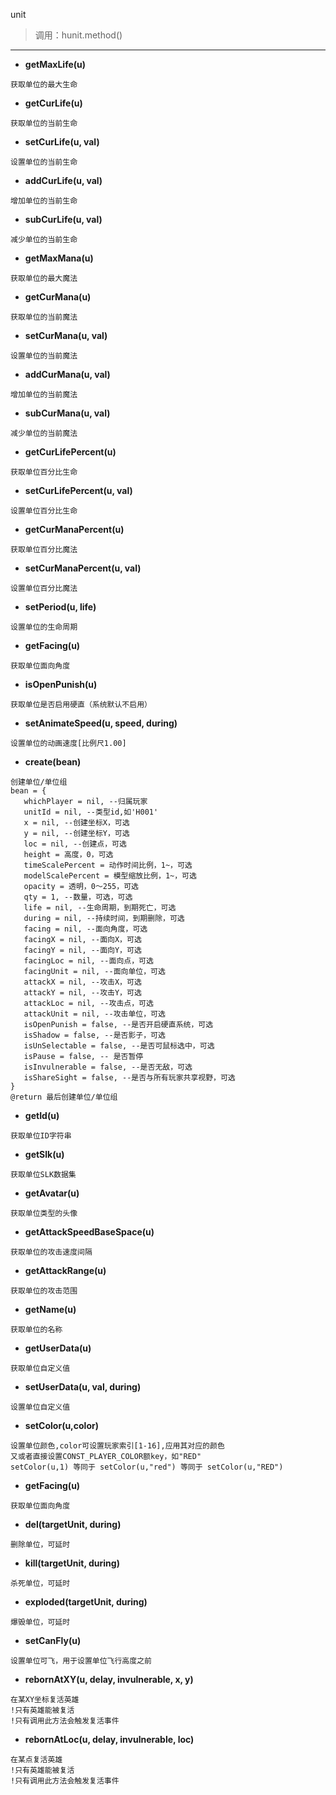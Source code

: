unit
> 调用：hunit.method()

---

* **getMaxLife(u)**
```
获取单位的最大生命
```

* **getCurLife(u)**
```
获取单位的当前生命
```

* **setCurLife(u, val)**
```
设置单位的当前生命
```

* **addCurLife(u, val)**
```
增加单位的当前生命
```

* **subCurLife(u, val)**
```
减少单位的当前生命
```

* **getMaxMana(u)**
```
获取单位的最大魔法
```

* **getCurMana(u)**
```
获取单位的当前魔法
```

* **setCurMana(u, val)**
```
设置单位的当前魔法
```

* **addCurMana(u, val)**
```
增加单位的当前魔法
```

* **subCurMana(u, val)**
```
减少单位的当前魔法
```

* **getCurLifePercent(u)**
```
获取单位百分比生命
```

* **setCurLifePercent(u, val)**
```
设置单位百分比生命
```

* **getCurManaPercent(u)**
```
获取单位百分比魔法
```

* **setCurManaPercent(u, val)**
```
设置单位百分比魔法
```

* **setPeriod(u, life)**
```
设置单位的生命周期
```

* **getFacing(u)**
```
获取单位面向角度
```

* **isOpenPunish(u)**
```
获取单位是否启用硬直（系统默认不启用）
```

* **setAnimateSpeed(u, speed, during)**
```
设置单位的动画速度[比例尺1.00]
```

* **create(bean)**
```
创建单位/单位组
bean = {
   whichPlayer = nil, --归属玩家
   unitId = nil, --类型id,如'H001'
   x = nil, --创建坐标X，可选
   y = nil, --创建坐标Y，可选
   loc = nil, --创建点，可选
   height = 高度，0，可选
   timeScalePercent = 动作时间比例，1~，可选
   modelScalePercent = 模型缩放比例，1~，可选
   opacity = 透明，0～255，可选
   qty = 1, --数量，可选，可选
   life = nil, --生命周期，到期死亡，可选
   during = nil, --持续时间，到期删除，可选
   facing = nil, --面向角度，可选
   facingX = nil, --面向X，可选
   facingY = nil, --面向Y，可选
   facingLoc = nil, --面向点，可选
   facingUnit = nil, --面向单位，可选
   attackX = nil, --攻击X，可选
   attackY = nil, --攻击Y，可选
   attackLoc = nil, --攻击点，可选
   attackUnit = nil, --攻击单位，可选
   isOpenPunish = false, --是否开启硬直系统，可选
   isShadow = false, --是否影子，可选
   isUnSelectable = false, --是否可鼠标选中，可选
   isPause = false, -- 是否暂停
   isInvulnerable = false, --是否无敌，可选
   isShareSight = false, --是否与所有玩家共享视野，可选
}
@return 最后创建单位/单位组
```

* **getId(u)**
```
获取单位ID字符串
```

* **getSlk(u)**
```
获取单位SLK数据集
```

* **getAvatar(u)**
```
获取单位类型的头像
```

* **getAttackSpeedBaseSpace(u)**
```
获取单位的攻击速度间隔
```

* **getAttackRange(u)**
```
获取单位的攻击范围
```

* **getName(u)**
```
获取单位的名称
```

* **getUserData(u)**
```
获取单位自定义值
```

* **setUserData(u, val, during)**
```
设置单位自定义值
```

* **setColor(u,color)**
```
设置单位颜色,color可设置玩家索引[1-16],应用其对应的颜色
又或者直接设置CONST_PLAYER_COLOR额key，如"RED"
setColor(u,1) 等同于 setColor(u,"red") 等同于 setColor(u,"RED")
```

* **getFacing(u)**
```
获取单位面向角度
```

* **del(targetUnit, during)**
```
删除单位，可延时
```

* **kill(targetUnit, during)**
```
杀死单位，可延时
```

* **exploded(targetUnit, during)**
```
爆毁单位，可延时
```

* **setCanFly(u)**
```
设置单位可飞，用于设置单位飞行高度之前
```

* **rebornAtXY(u, delay, invulnerable, x, y)**
```
在某XY坐标复活英雄
!只有英雄能被复活
!只有调用此方法会触发复活事件
```

* **rebornAtLoc(u, delay, invulnerable, loc)**
```
在某点复活英雄
!只有英雄能被复活
!只有调用此方法会触发复活事件
```
